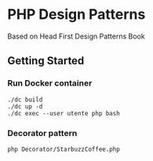 # PHP Design Patterns

Based on Head First Design Patterns Book

## Getting Started
### Run Docker container
```
./dc build
./dc up -d
./dc exec --user utente php bash
```
### Decorator pattern
```
php Decorator/StarbuzzCoffee.php
```
